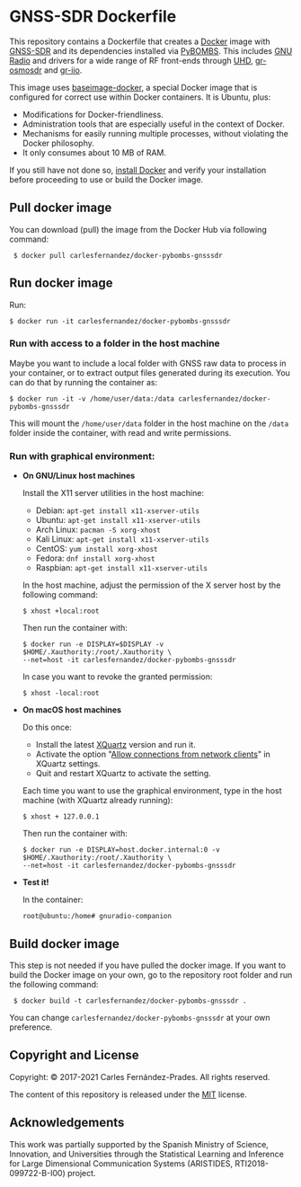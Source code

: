 <!-- prettier-ignore-start -->
[comment]: # (
SPDX-License-Identifier: MIT
)

[comment]: # (
SPDX-FileCopyrightText: 2020-2021 Carles Fernandez-Prades <carles.fernandez@cttc.es>
)
<!-- prettier-ignore-end -->

# GNSS-SDR Dockerfile

This repository contains a Dockerfile that creates a
[Docker](https://www.docker.com/) image with [GNSS-SDR](https://gnss-sdr.org)
and its dependencies installed via
[PyBOMBS](https://github.com/gnuradio/pybombs). This includes
[GNU Radio](https://gnuradio.org/) and drivers for a wide range of RF front-ends
through [UHD](https://github.com/EttusResearch/uhd),
[gr-osmosdr](http://osmocom.org/projects/sdr/wiki/GrOsmoSDR) and
[gr-iio](https://github.com/analogdevicesinc/gr-iio).

This image uses [baseimage-docker](https://github.com/phusion/baseimage-docker),
a special Docker image that is configured for correct use within Docker
containers. It is Ubuntu, plus:

- Modifications for Docker-friendliness.
- Administration tools that are especially useful in the context of Docker.
- Mechanisms for easily running multiple processes, without violating the Docker
  philosophy.
- It only consumes about 10 MB of RAM.

If you still have not done so,
[install Docker](https://docs.docker.com/get-started/#set-up-your-docker-environment)
and verify your installation before proceeding to use or build the Docker image.

## Pull docker image

You can download (pull) the image from the Docker Hub via following command:

     $ docker pull carlesfernandez/docker-pybombs-gnsssdr

## Run docker image

Run:

    $ docker run -it carlesfernandez/docker-pybombs-gnsssdr

### Run with access to a folder in the host machine

Maybe you want to include a local folder with GNSS raw data to process in your
container, or to extract output files generated during its execution. You can do
that by running the container as:

    $ docker run -it -v /home/user/data:/data carlesfernandez/docker-pybombs-gnsssdr

This will mount the `/home/user/data` folder in the host machine on the `/data`
folder inside the container, with read and write permissions.

### Run with graphical environment:

- **On GNU/Linux host machines**

  Install the X11 server utilities in the host machine:
    - Debian: `apt-get install x11-xserver-utils`
    - Ubuntu: `apt-get install x11-xserver-utils`
    - Arch Linux: `pacman -S xorg-xhost`
    - Kali Linux: `apt-get install x11-xserver-utils`
    - CentOS: `yum install xorg-xhost`
    - Fedora: `dnf install xorg-xhost`
    - Raspbian: `apt-get install x11-xserver-utils`

  In the host machine, adjust the permission of the X server host by the
  following command:

      $ xhost +local:root

  Then run the container with:

      $ docker run -e DISPLAY=$DISPLAY -v $HOME/.Xauthority:/root/.Xauthority \
      --net=host -it carlesfernandez/docker-pybombs-gnsssdr

  In case you want to revoke the granted permission:

      $ xhost -local:root

- **On macOS host machines**

  Do this once:

  - Install the latest [XQuartz](https://www.xquartz.org/) version and run it.
  - Activate the option
    "[Allow connections from network clients](https://blogs.oracle.com/oraclewebcentersuite/running-gui-applications-on-native-docker-containers-for-mac)"
    in XQuartz settings.
  - Quit and restart XQuartz to activate the setting.

  Each time you want to use the graphical environment, type in the host machine
  (with XQuartz already running):

      $ xhost + 127.0.0.1

  Then run the container with:

      $ docker run -e DISPLAY=host.docker.internal:0 -v $HOME/.Xauthority:/root/.Xauthority \
      --net=host -it carlesfernandez/docker-pybombs-gnsssdr

- **Test it!**

  In the container:

      root@ubuntu:/home# gnuradio-companion

## Build docker image

This step is not needed if you have pulled the docker image. If you want to
build the Docker image on your own, go to the repository root folder and run the
following command:

     $ docker build -t carlesfernandez/docker-pybombs-gnsssdr .

You can change `carlesfernandez/docker-pybombs-gnsssdr` at your own preference.

## Copyright and License

Copyright: &copy; 2017-2021 Carles Fern&aacute;ndez-Prades. All rights reserved.

The content of this repository is released under the [MIT](./LICENSE) license.

## Acknowledgements

This work was partially supported by the Spanish Ministry of Science,
Innovation, and Universities through the Statistical Learning and Inference for
Large Dimensional Communication Systems (ARISTIDES, RTI2018-099722-B-I00)
project.
